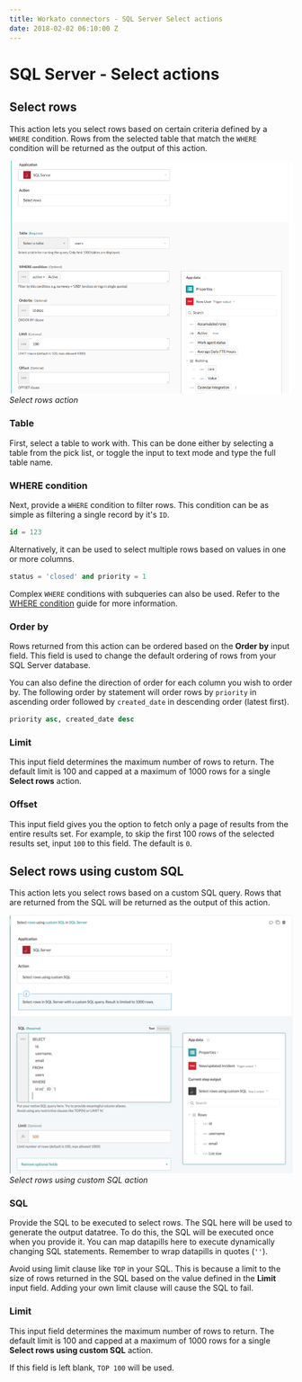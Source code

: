 ```yaml
---
title: Workato connectors - SQL Server Select actions
date: 2018-02-02 06:10:00 Z
---
```


# SQL Server - Select actions

## Select rows
This action lets you select rows based on certain criteria defined by a ` WHERE` condition. Rows from the selected table that match the `WHERE` condition will be returned as the output of this action.

![Select rows action](/assets/images/mssql/select-rows-action.png)
*Select rows action*

### Table
First, select a table to work with. This can be done either by selecting a table from the pick list, or toggle the input to text mode and type the full table name.

### WHERE condition
Next, provide a `WHERE` condition to filter rows. This condition can be as simple as filtering a single record by it's `ID`.

```sql
id = 123
```

Alternatively, it can be used to select multiple rows based on values in one or more columns.

```sql
status = 'closed' and priority = 1
```

Complex `WHERE` conditions with subqueries can also be used. Refer to the [WHERE condition](/connectors/mssql.md#where-condition) guide for more information.

### Order by
Rows returned from this action can be ordered based on the **Order by** input field. This field is used to change the default ordering of rows from your SQL Server database.

You can also define the direction of order for each column you wish to order by. The following order by statement will order rows by `priority` in ascending order followed by `created_date` in descending order (latest first).

```sql
priority asc, created_date desc
```

### Limit
This input field determines the maximum number of rows to return. The default limit is 100 and capped at a maximum of 1000 rows for a single **Select rows** action.

### Offset
This input field gives you the option to fetch only a page of results from the entire results set. For example, to skip the first 100 rows of the selected results set, input `100` to this field. The default is `0`.

## Select rows using custom SQL
This action lets you select rows based on a custom SQL query. Rows that are returned from the SQL will be returned as the output of this action.

![Select rows using custom SQL action](/assets/images/mssql/custom-sql-action.png)
*Select rows using custom SQL action*

### SQL
Provide the SQL to be executed to select rows. The SQL here will be used to generate the output datatree. To do this, the SQL will be executed once when you provide it. You can map datapills here to execute dynamically changing SQL statements. Remember to wrap datapills in quotes (`''`).

Avoid using limit clause like `TOP` in your SQL. This is because a limit to the size of rows returned in the SQL based on the value defined in the **Limit** input field. Adding your own limit clause will cause the SQL to fail.

### Limit
This input field determines the maximum number of rows to return. The default limit is 100 and capped at a maximum of 1000 rows for a single **Select rows using custom SQL** action.

If this field is left blank, `TOP 100` will be used.
